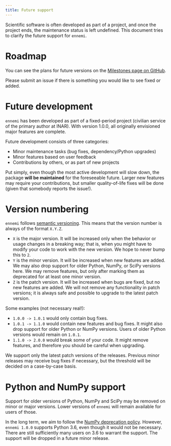 ```yaml
---
title: Future support
---
```


Scientific software is often developed as part of a project,
and once the project ends, the maintenance status is left undefined.
This document tries to clarify the future support for `ennemi`.

# Roadmap
You can see the plans for future versions on the
[Milestones page on GitHub](https://github.com/polsys/ennemi/milestones).

Please submit an issue if there is something you would like to see fixed or added.


# Future development

`ennemi` has been developed as part of a fixed-period project
(civilian service of the primary author at INAR).
With version 1.0.0, all originally envisioned major features are complete.

Future development consists of three categories:

- Minor maintenance tasks (bug fixes, dependency/Python upgrades)
- Minor features based on user feedback
- Contributions by others, or as part of new projects

Put simply, even though the most active development will slow down,
the package **will be maintained** for the foreseeable future.
Larger new features may require your contributions, but smaller quality-of-life
fixes will be done (given that somebody reports the issue!).


# Version numbering

`ennemi` follows [semantic versioning](https://semver.org).
This means that the version number is always of the format `X.Y.Z`.

- `X` is the major version.
  It will be increased only when the behavior or usage changes in a breaking way;
  that is, when you might have to modify your code to work with the new version.
  We hope to never bump this to `2`.
- `Y` is the minor version.
  It will be increased when new features are added.
  We may also drop support for older Python, NumPy, or SciPy versions here.
  We may remove features, but only after marking them as deprecated
  for at least one minor version.
- `Z` is the patch version.
  It will be increased when bugs are fixed, but no new features are added.
  We will not remove any functionality in patch versions;
  it is always safe and possible to upgrade to the latest patch version.

Some examples (not necessary real!):

- `1.0.0 -> 1.0.1` would only contain bug fixes.
- `1.0.1 -> 1.1.0` would contain new features and bug fixes.
  It might also drop support for older Python or NumPy versions.
  Users of older Python versions would remain on `1.0.1`.
- `1.1.0 -> 2.0.0` would break some of your code.
  It might remove features, and therefore you should be careful when upgrading.

We support only the latest patch versions of the releases.
Previous minor releases may receive bug fixes if necessary,
but the threshold will be decided on a case-by-case basis.


# Python and NumPy support

Support for older versions of Python, NumPy and SciPy may be removed on minor or major versions.
Lower versions of `ennemi` will remain available for users of those.

In the long term, we aim to follow the
[NumPy deprecation policy](https://numpy.org/neps/nep-0029-deprecation_policy.html).
However, `ennemi 1.0.0` supports Python 3.6, even though it would not be necessary.
There are still sufficiently many users on 3.6 to warrant the support.
The support will be dropped in a future minor release.

